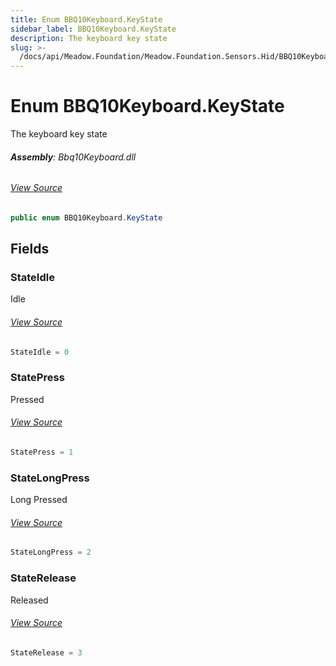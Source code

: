 ```yaml
---
title: Enum BBQ10Keyboard.KeyState
sidebar_label: BBQ10Keyboard.KeyState
description: The keyboard key state
slug: >-
  /docs/api/Meadow.Foundation/Meadow.Foundation.Sensors.Hid/BBQ10Keyboard.KeyState
---
```

# Enum BBQ10Keyboard.KeyState
The keyboard key state

###### **Assembly**: Bbq10Keyboard.dll
###### [View Source](https://github.com/WildernessLabs/Meadow.Foundation.git/blob/develop/Source/Meadow.Foundation.Peripherals/Sensors.Hid.BBQ10Keyboard/Driver/BBQ10Keyboard.Enums.cs#L8)
```csharp title="Declaration"
public enum BBQ10Keyboard.KeyState
```
## Fields
### StateIdle
Idle
###### [View Source](https://github.com/WildernessLabs/Meadow.Foundation.git/blob/develop/Source/Meadow.Foundation.Peripherals/Sensors.Hid.BBQ10Keyboard/Driver/BBQ10Keyboard.Enums.cs#L13)
```csharp title="Declaration"
StateIdle = 0
```
### StatePress
Pressed
###### [View Source](https://github.com/WildernessLabs/Meadow.Foundation.git/blob/develop/Source/Meadow.Foundation.Peripherals/Sensors.Hid.BBQ10Keyboard/Driver/BBQ10Keyboard.Enums.cs#L17)
```csharp title="Declaration"
StatePress = 1
```
### StateLongPress
Long Pressed
###### [View Source](https://github.com/WildernessLabs/Meadow.Foundation.git/blob/develop/Source/Meadow.Foundation.Peripherals/Sensors.Hid.BBQ10Keyboard/Driver/BBQ10Keyboard.Enums.cs#L21)
```csharp title="Declaration"
StateLongPress = 2
```
### StateRelease
Released
###### [View Source](https://github.com/WildernessLabs/Meadow.Foundation.git/blob/develop/Source/Meadow.Foundation.Peripherals/Sensors.Hid.BBQ10Keyboard/Driver/BBQ10Keyboard.Enums.cs#L25)
```csharp title="Declaration"
StateRelease = 3
```
